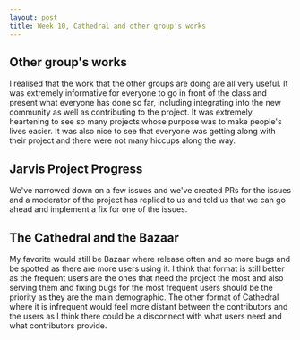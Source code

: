 ```yaml
---
layout: post
title: Week 10, Cathedral and other group's works
---
```


## Other group's works
I realised that the work that the other groups are doing are all very useful. It was extremely informative for everyone to go in front of the class and present what everyone has done so far, including integrating 
into the new community as well as contributing to the project. It was extremely heartening to see so many projects whose purpose was to make people's lives easier. It was also nice to see that everyone was getting along
with their project and there were not many hiccups along the way.

## Jarvis Project Progress

We've narrowed down on a few issues and we've created PRs for the issues and a moderator of the project has replied to us and told us that we can go ahead and implement a fix for one of the issues.

## The Cathedral and the Bazaar

My favorite would still be Bazaar where release often and so more bugs and be spotted as there are more users using it. I think that format is still better as the frequent users are the ones that need the 
project the most and also serving them and fixing bugs for the most frequent users should be the priority as they are the main demographic. The other format of Cathedral where it is infrequent would feel
more distant between the contributors and the users as I think there could be a disconnect with what users need and what contributors provide. 
